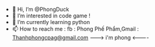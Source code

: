 - 👋 Hi, I’m @PhongDuck
- 👀 I’m interested in code game !
- 🌱 I’m currently learning python
- 📫 How to reach me : fb : Phong Phế Phẩm,Gmail : Thanhphongcpag@gmail.com
---> i'm phong <----
